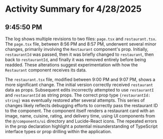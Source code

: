 # Activity Summary for 4/28/2025

## 9:45:50 PM
The log shows multiple revisions to two files: `page.tsx` and `restaurant.tsx`.  The `page.tsx` file, between 8:56 PM and 8:57 PM, underwent several minor changes, primarily involving the `Restaurant` component's prop. Initially,  `restaurantId` was passed, then it was briefly changed to `restaurant`,  then back to `restaurantId`, and finally it was removed entirely before being readded. These alterations suggest experimentation with how the `Restaurant` component receives its data.

The `restaurant.tsx` file, modified between 9:00 PM and 9:07 PM, shows a more significant change.  The initial version correctly received `restaurant` data as props.  Subsequent edits incorrectly attempted to use  `restaurantI` and `restaurantId` as string props. The correct prop type `{restaurantId: string}` was eventually restored after several attempts. This series of changes likely reflects debugging efforts to correctly pass the restaurant ID to the component.  The component itself renders a restaurant card with an image, name, cuisine, rating, and delivery time, using UI components from the `@/components/ui` directory and Lucide-React icons.  The repeated errors in the prop declaration highlight a potential misunderstanding of TypeScript interface types or prop drilling within the application.
